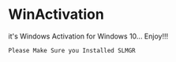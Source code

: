 # WinActivation
it's Windows Activation for Windows 10... Enjoy!!! 

`Please Make Sure you Installed SLMGR`
